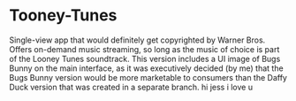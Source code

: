 # Tooney-Tunes
Single-view app that would definitely get copyrighted by Warner Bros.
Offers on-demand music streaming, so long as the music of choice is part of the Looney Tunes soundtrack.
This version includes a UI image of Bugs Bunny on the main interface, as it was executively decided (by me) that the Bugs Bunny version would be more marketable to consumers than the Daffy Duck version that was created in a separate branch.
hi jess i love u
